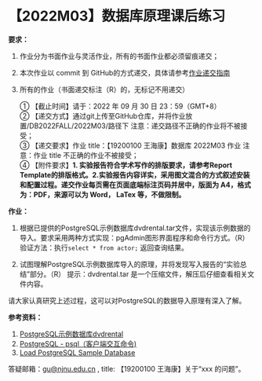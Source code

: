 # 【2022M03】数据库原理课后练习 
**要求：** 
1. 作业分为书面作业与灵活作业，所有的书面作业都必须留痕递交； 
2. 本次作业以 commit 到 GitHub的方式递交，具体请参考[作业递交指南](https://github.com/njnucsta2022/DB2022FALL/blob/main/Homework_Submission_Guidelines.pdf)
3. 所有的作业（书面递交标注（R）的，无标记不用递交）

	① 【截止时间】请于：2022 年 09 月 30 日 23：59（GMT+8）  
	② 【递交方式】通过git上传至GitHub仓库，并将作业放置/DB2022FALL/2022M03/路径下
		注意：递交路径不正确的作业将不被接受；  
	③ 【递交要求】作业 title：【19200100 王海康】数据库 2022M03 作业
		注意：作业 title 不正确的作业不被接受；  
	④ 【附件要求】**1. 实验报告符合学术写作的排版要求，请参考Report Template的排版格式。2.实验报告内容详实，采用图文混合的方式叙述安装和配置过程。递交作业每页需在页面底端标注页码并居中，版面为 A4，格式为：PDF，来源可以为 Word， LaTex 等，不做限制。**

**作业：** 
1. 根据已提供的PostgreSQL示例数据库dvdrental.tar文件，实现该示例数据的导入。要求采用两种方式实现：pgAdmin图形界面程序和命令行方式。（R）
	验证方法：执行`select * from actor;` 返回查询结果。

2. 试图理解PostgreSQL示例数据库导入的原理，并将发现写入报告的“实验总结”部分。（R）
	提示：dvdrental.tar 是一个压缩文件，解压后仔细查看相关文件内容。

请大家认真研究上述过程，这可以对PostgreSQL的数据导入原理有深入了解。

**参考资料：**
1. [PostgreSQL示例数据库dvdrental](https://github.com/njnucsta2022/DB2022FALL/blob/6b8f111aa13b3a5315adf769fad78a3ac50d446b/Resources/PostgreSQL%E7%A4%BA%E4%BE%8B%E6%95%B0%E6%8D%AE%E5%BA%93dvdrental.md)
2. [PostgreSQL - psql（客户端交互命令)](https://github.com/njnucsta2022/DB2022FALL/blob/6b8f111aa13b3a5315adf769fad78a3ac50d446b/Resources/PostgreSQL%20-%20psql%EF%BC%88%E5%AE%A2%E6%88%B7%E7%AB%AF%E4%BA%A4%E4%BA%92%E5%91%BD%E4%BB%A4%EF%BC%89.md)
3. [Load PostgreSQL Sample Database](https://github.com/njnucsta2022/DB2022FALL/blob/6b8f111aa13b3a5315adf769fad78a3ac50d446b/Resources/Load%20PostgreSQL%20Sample%20Database.pdf)

答疑邮箱：gu@njnu.edu.cn , title: 【19200100 王海康】关于“xxx 的问题”。